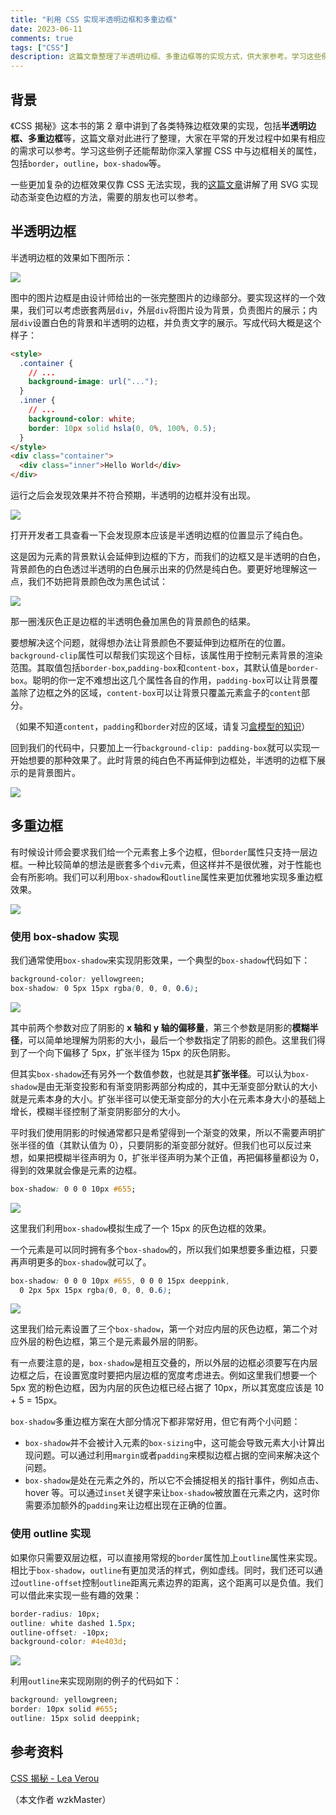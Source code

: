 ```yaml
---
title: "利用 CSS 实现半透明边框和多重边框"
date: 2023-06-11
comments: true
tags: ["CSS"]
description: 这篇文章整理了半透明边框、多重边框等的实现方式，供大家参考。学习这些例子还能帮助你深入掌握CSS中与边框相关的属性，包括 `border`，`outline`，`box-shadow` 等。
---
```


## 背景

《CSS 揭秘》这本书的第 2 章中讲到了各类特殊边框效果的实现，包括**半透明边框、多重边框**等，这篇文章对此进行了整理，大家在平常的开发过程中如果有相应的需求可以参考。学习这些例子还能帮助你深入掌握 CSS 中与边框相关的属性，包括`border`，`outline`，`box-shadow`等。

一些更加复杂的边框效果仅靠 CSS 无法实现，我的[这篇文章]()讲解了用 SVG 实现动态渐变色边框的方法，需要的朋友也可以参考。

## 半透明边框

半透明边框的效果如下图所示：

![](https://p1-juejin.byteimg.com/tos-cn-i-k3u1fbpfcp/b48bb8d43ede48f4b71c93fade517057~tplv-k3u1fbpfcp-watermark.image?)

图中的图片边框是由设计师给出的一张完整图片的边缘部分。要实现这样的一个效果，我们可以考虑嵌套两层`div`，外层`div`将图片设为背景，负责图片的展示；内层`div`设置白色的背景和半透明的边框，并负责文字的展示。写成代码大概是这个样子：

```html
<style>
  .container {
    // ...
    background-image: url("...");
  }
  .inner {
    // ...
    background-color: white;
    border: 10px solid hsla(0, 0%, 100%, 0.5);
  }
</style>
<div class="container">
  <div class="inner">Hello World</div>
</div>
```

运行之后会发现效果并不符合预期，半透明的边框并没有出现。

![](https://p6-juejin.byteimg.com/tos-cn-i-k3u1fbpfcp/b49071f282734b9395ac1dbc9651e741~tplv-k3u1fbpfcp-watermark.image?)

打开开发者工具查看一下会发现原本应该是半透明边框的位置显示了纯白色。

这是因为元素的背景默认会延伸到边框的下方，而我们的边框又是半透明的白色，背景颜色的白色透过半透明的白色展示出来的仍然是纯白色。要更好地理解这一点，我们不妨把背景颜色改为黑色试试：

![](https://p3-juejin.byteimg.com/tos-cn-i-k3u1fbpfcp/9bd00a17ae4940f995f537b257494104~tplv-k3u1fbpfcp-watermark.image?)

那一圈浅灰色正是边框的半透明色叠加黑色的背景颜色的结果。

要想解决这个问题，就得想办法让背景颜色不要延伸到边框所在的位置。`background-clip`属性可以帮我们实现这个目标，该属性用于控制元素背景的渲染范围。其取值包括`border-box`,`padding-box`和`content-box`，其默认值是`border-box`。聪明的你一定不难想出这几个属性各自的作用，`padding-box`可以让背景覆盖除了边框之外的区域，`content-box`可以让背景只覆盖元素盒子的`content`部分。

（如果不知道`content`，`padding`和`border`对应的区域，请复习[盒模型的知识](https://developer.mozilla.org/zh-CN/docs/Learn/CSS/Building_blocks/The_box_model)）

回到我们的代码中，只要加上一行`background-clip: padding-box`就可以实现一开始想要的那种效果了。此时背景的纯白色不再延伸到边框处，半透明的边框下展示的是背景图片。

![](https://p1-juejin.byteimg.com/tos-cn-i-k3u1fbpfcp/072a361ea3154d099c234688e2b58e93~tplv-k3u1fbpfcp-watermark.image?)

## 多重边框

有时候设计师会要求我们给一个元素套上多个边框，但`border`属性只支持一层边框。一种比较简单的想法是嵌套多个`div`元素，但这样并不是很优雅，对于性能也会有所影响。我们可以利用`box-shadow`和`outline`属性来更加优雅地实现多重边框效果。

![](https://p3-juejin.byteimg.com/tos-cn-i-k3u1fbpfcp/46323dad11dc45b7b9f7a80d576f47a4~tplv-k3u1fbpfcp-watermark.image?)

### 使用 box-shadow 实现

我们通常使用`box-shadow`来实现阴影效果，一个典型的`box-shadow`代码如下：

```css
background-color: yellowgreen;
box-shadow: 0 5px 15px rgba(0, 0, 0, 0.6);
```

![](https://p9-juejin.byteimg.com/tos-cn-i-k3u1fbpfcp/03dc1e535ee14b52ac21863a4681c1a4~tplv-k3u1fbpfcp-watermark.image?)

其中前两个参数对应了阴影的 **x 轴和 y 轴的偏移量**，第三个参数是阴影的**模糊半径**，可以简单地理解为阴影的大小，最后一个参数指定了阴影的颜色。这里我们得到了一个向下偏移了 5px，扩张半径为 15px 的灰色阴影。

但其实`box-shadow`还有另外一个数值参数，也就是其**扩张半径**。可以认为`box-shadow`是由无渐变投影和有渐变阴影两部分构成的，其中无渐变部分默认的大小就是元素本身的大小。扩张半径可以使无渐变部分的大小在元素本身大小的基础上增长，模糊半径控制了渐变阴影部分的大小。

平时我们使用阴影的时候通常都只是希望得到一个渐变的效果，所以不需要声明扩张半径的值（其默认值为 0），只要阴影的渐变部分就好。但我们也可以反过来想，如果把模糊半径声明为 0，扩张半径声明为某个正值，再把偏移量都设为 0，得到的效果就会像是元素的边框。

```css
box-shadow: 0 0 0 10px #655;
```

![](https://p9-juejin.byteimg.com/tos-cn-i-k3u1fbpfcp/334eda41cb6e4f828adc9aae92e4a1d7~tplv-k3u1fbpfcp-watermark.image?)

这里我们利用`box-shadow`模拟生成了一个 15px 的灰色边框的效果。

一个元素是可以同时拥有多个`box-shadow`的，所以我们如果想要多重边框，只要再声明更多的`box-shadow`就可以了。

```css
box-shadow: 0 0 0 10px #655, 0 0 0 15px deeppink,
  0 2px 5px 15px rgba(0, 0, 0, 0.6);
```

![](https://p6-juejin.byteimg.com/tos-cn-i-k3u1fbpfcp/6414ae5796a34fa19457ef17e948c631~tplv-k3u1fbpfcp-watermark.image?)

这里我们给元素设置了三个`box-shadow`，第一个对应内层的灰色边框，第二个对应外层的粉色边框，第三个是元素最外层的阴影。

有一点要注意的是，`box-shadow`是相互交叠的，所以外层的边框必须要写在内层边框之后，在设置宽度时要把内层边框的宽度考虑进去。例如这里我们想要一个 5px 宽的粉色边框，因为内层的灰色边框已经占据了 10px，所以其宽度应该是 10 + 5 = 15px。

`box-shadow`多重边框方案在大部分情况下都非常好用，但它有两个小问题：

- `box-shadow`并不会被计入元素的`box-sizing`中，这可能会导致元素大小计算出现问题。可以通过利用`margin`或者`padding`来模拟边框占据的空间来解决这个问题。
- `box-shadow`是处在元素之外的，所以它不会捕捉相关的指针事件，例如点击、hover 等。可以通过`inset`关键字来让`box-shadow`被放置在元素之内，这时你需要添加额外的`padding`来让边框出现在正确的位置。

### 使用 outline 实现

如果你只需要双层边框，可以直接用常规的`border`属性加上`outline`属性来实现。相比于`box-shadow`，`outline`有更加灵活的样式，例如虚线。同时，我们还可以通过`outline-offset`控制`outline`距离元素边界的距离，这个距离可以是负值。我们可以借此来实现一些有趣的效果：

```css
border-radius: 10px;
outline: white dashed 1.5px;
outline-offset: -10px;
background-color: #4e403d;
```

![](https://p6-juejin.byteimg.com/tos-cn-i-k3u1fbpfcp/7a36f1d0d8f14f6b8bc77bb4b1b77236~tplv-k3u1fbpfcp-watermark.image?)

利用`outline`来实现刚刚的例子的代码如下：

```css
background: yellowgreen;
border: 10px solid #655;
outline: 15px solid deeppink;
```

## 参考资料

[CSS 揭秘 - Lea Verou](https://book.douban.com/subject/26745943/)

（本文作者 wzkMaster）
